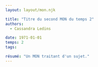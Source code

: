 ```yaml
---
layout: layout/mon.njk

title: "Titre du second MON du temps 2"
authors:
  - Cassandra Ledins

date: 1971-01-01
temps: 2
tags:

résumé: "Un MON traitant d'un sujet."
---
```

